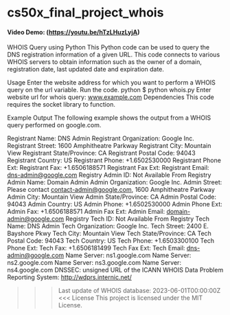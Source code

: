 # cs50x_final_project_whois
#### Video Demo:  (https://youtu.be/hTzLHuzLyjA)


WHOIS Query using Python
This Python code can be used to query the DNS registration information of a given URL. This code connects to various WHOIS servers to obtain information such as the owner of a domain, registration date, last updated date and expiration date.

Usage
Enter the website address for which you want to perform a WHOIS query on the url variable.
Run the code.
python
$ python whois.py
Enter website url for whois query: www.example.com
Dependencies
This code requires the socket library to function.

Example Output
The following example shows the output from a WHOIS query performed on google.com.

Registrant Name: DNS Admin
Registrant Organization: Google Inc.
Registrant Street: 1600 Amphitheatre Parkway
Registrant City: Mountain View
Registrant State/Province: CA
Registrant Postal Code: 94043
Registrant Country: US
Registrant Phone: +1.6502530000
Registrant Phone Ext:
Registrant Fax: +1.6506188571
Registrant Fax Ext:
Registrant Email: dns-admin@google.com
Registry Admin ID: Not Available From Registry
Admin Name: Domain Admin
Admin Organization: Google Inc.
Admin Street: Please contact contact-admin@google.com, 1600 Amphitheatre Parkway
Admin City: Mountain View
Admin State/Province: CA
Admin Postal Code: 94043
Admin Country: US
Admin Phone: +1.6502530000
Admin Phone Ext:
Admin Fax: +1.6506188571
Admin Fax Ext:
Admin Email: domain-admin@google.com
Registry Tech ID: Not Available From Registry
Tech Name: DNS Admin
Tech Organization: Google Inc.
Tech Street: 2400 E. Bayshore Pkwy
Tech City: Mountain View
Tech State/Province: CA
Tech Postal Code: 94043
Tech Country: US
Tech Phone: +1.6503300100
Tech Phone Ext:
Tech Fax: +1.6506181499
Tech Fax Ext:
Tech Email: dns-admin@google.com
Name Server: ns1.google.com
Name Server: ns2.google.com
Name Server: ns3.google.com
Name Server: ns4.google.com
DNSSEC: unsigned
URL of the ICANN WHOIS Data Problem Reporting System: http://wdprs.internic.net/
>>> Last update of WHOIS database: 2023-06-01T00:00:00Z <<<
License
This project is licensed under the MIT License.
